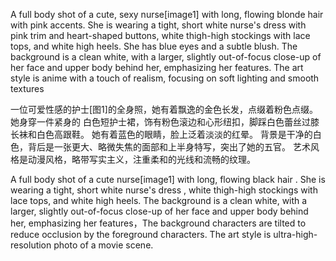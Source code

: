 A full body shot of a cute, sexy  nurse[image1] with long, flowing blonde hair with pink accents. She is wearing a tight, 
short white nurse's dress with pink trim and heart-shaped buttons, white thigh-high stockings with lace tops, and white high heels. 
She has blue eyes and a subtle blush. 
The background is a clean white, with a larger, slightly out-of-focus close-up of her face and upper body behind her, emphasizing her features.
The art style is anime with a touch of realism, focusing on soft lighting and smooth textures

一位可爱性感的护士[图1]的全身照，她有着飘逸的金色长发，点缀着粉色点缀。她身穿一件紧身的
白色短护士裙，饰有粉色滚边和心形纽扣，脚踩白色蕾丝过膝长袜和白色高跟鞋。
她有着蓝色的眼睛，脸上泛着淡淡的红晕。
背景是干净的白色，背后是一张更大、略微失焦的面部和上半身特写，突出了她的五官。
艺术风格是动漫风格，略带写实主义，注重柔和的光线和流畅的纹理。


A full body shot of a cute nurse[image1] with long, flowing black hair . She is wearing a tight, short white nurse's dress , white thigh-high stockings with lace tops, and white high heels.
The background is a clean white, with a larger, slightly out-of-focus close-up of her face and upper body behind her, emphasizing her features，The background characters are tilted to reduce occlusion by the foreground characters.
The art style is ultra-high-resolution photo of a movie scene.
